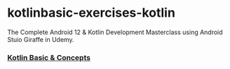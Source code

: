 # kotlinbasic-exercises-kotlin
The Complete Android 12 &amp; Kotlin Development Masterclass using Android Stuio Giraffe in Udemy.

### [Kotlin Basic & Concepts](https://github.com/DooDI-SujiKim/kotlinbasic-exercises-kotlin/tree/master/app/src/main/java/udemy/android12/kotlinbasics)
